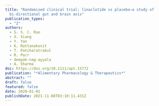 ```yaml
---
title: "Randomised clinical trial: linaclotide vs placebo—a study of
  bi-directional gut and brain axis"
publication_types:
  - "2"
authors:
  - S. S. C. Rao
  - X. Xiang
  - Y. Yan
  - K. Rattanakovit
  - T. Patcharatrakul
  - R. Parr
  - deepak-nag-ayyala
  - A. Sharma
doi: https://doi.org/10.1111/apt.15772
publication: "*Alimentary Pharmacology & Therapeutics*"
abstract: ""
draft: false
featured: false
date: 2020-01-01
publishDate: 2021-11-08T03:10:11.431Z
---
```

